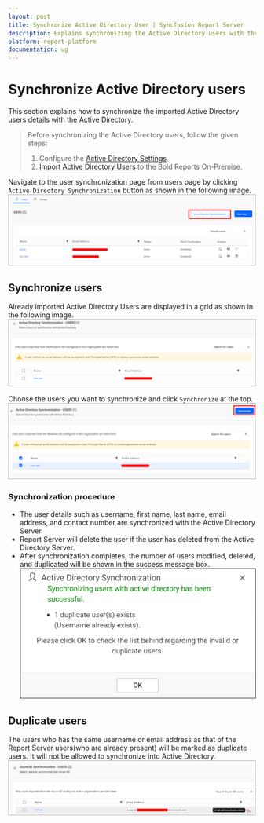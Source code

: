 ```yaml
---
layout: post
title: Synchronize Active Directory User | Syncfusion Report Server
description: Explains synchronizing the Active Directory users with the updated user properties in the Bold Reports On-Premise.
platform: report-platform
documentation: ug
---
```


# Synchronize Active Directory users

This section explains how to synchronize the imported Active Directory users details with the Active Directory.

> Before synchronizing the Active Directory users, follow the given steps:
> 1. Configure the [Active Directory Settings](/administrator-guide/manage-app-settings/active-directory/).
> 2. [Import Active Directory Users](/administrator-guide/manage-users/users/import-users/import-active-directory-users/) to the Bold Reports On-Premise.

Navigate to the user synchronization page from users page by clicking `Active Directory Synchronization` button as shown in the following image.
![Active Directory Synchronization button selection](/static/assets/on-premise/images/manage-users-and-groups/users/synchronize-active-directory-users/active-directory-synchronize-option.png)

## Synchronize users

Already imported Active Directory Users are displayed in a grid as shown in the following image.
![Active Directory imported users list grid](/static/assets/on-premise/images/manage-users-and-groups/users/synchronize-active-directory-users/imported-user-list.png)

Choose the users you want to synchronize and click `Synchronize` at the top.
![Active Directory synchronize button](/static/assets/on-premise/images/manage-users-and-groups/users/synchronize-active-directory-users/synchronize-button.png)

### Synchronization procedure

* The user details such as username, first name, last name, email address, and contact number are synchronized with the Active Directory Server.
* Report Server will delete the user if the user has deleted from the Active Directory Server.
* After synchronization completes, the number of users modified, deleted, and duplicated will be shown in the success message box.
![Active Directory synchronization confirmation window](/static/assets/on-premise/images/manage-users-and-groups/users/synchronize-active-directory-users/synchronize-completed.png)

## Duplicate users

The users who has the same username or email address as that of the Report Server users(who are already present) will be marked as duplicate users. It will not be allowed to synchronize into Active Directory.
![Displays duplicated users in synchronization](/static/assets/on-premise/images/manage-users-and-groups/users/synchronize-active-directory-users/duplicate-users.png)